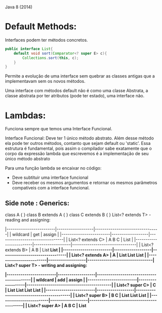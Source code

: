 Java 8  (2014)

Default Methods: 
===============

Interfaces podem ter métodos concretos.

```java
public interface List{
    default void sort(Comparator<? super E> c){
        Collections.sort(this, c);
    }
}
``` 

Permite a evolução de uma interface sem quebrar as classes antigas que a implementavam sem os novos métodos.

Uma interface com métodos default não é como uma classe Abstrata, a classe abstrata por ter atributos (pode ter estado), uma interface não.


Lambdas: 
===============
Funciona sempre que temos uma Interface Funcional.

Interface Funcional:
Deve ter 1 único método abstrato. Além desse método ela pode ter outros métodos, contanto que sejam default ou 'static'. Essa estrutura é fundamental, pois assim o compilador sabe exatamente que o corpo da expressão lambda que escrevemos é a implementação de seu único método abstrato

Para uma função lambda se encaixar no código:
- Deve subtituir uma interface funcional
- Deve receber os mesmos argumentos e retornar os mesmos parâmetros compatíveis com a interface funcional.


Side note : Generics: 
-----------
class A { }
class B extends A { }
class C extends B { }
List<? extends T> - reading and assigning:

|-------------------------|-------------------|---------------------------------|
|         wildcard        |        get        |              assign             |
|-------------------------|-------------------|---------------------------------|
|    List<? extends C>    |    A    B    C    |                       List<C>   |
|-------------------------|-------------------|---------------------------------|
|    List<? extends B>    |    A    B         |             List<B>   List<C>   |
|-------------------------|-------------------|---------------------------------|
|    List<? extends A>    |    A              |   List<A>   List<B>   List<C>   |
|-------------------------|-------------------|---------------------------------|
List<? super T> - writing and assigning:

|-------------------------|-------------------|-------------------------------------------|
|         wildcard        |        add        |                   assign                  |
|-------------------------|-------------------|-------------------------------------------|
|     List<? super C>     |              C    |  List<Object>  List<A>  List<B>  List<C>  |
|-------------------------|-------------------|-------------------------------------------|
|     List<? super B>     |         B    C    |  List<Object>  List<A>  List<B>           |
|-------------------------|-------------------|-------------------------------------------|
|     List<? super A>     |    A    B    C    |  List<Object>  List<A>                    |
|-------------------------|-------------------|-------------------------------------------|


Method References: 
===============

Não é reflaction , é uma maneira de escrever lambda de uma maneira mais enxuta. 
Lambdas que apenas passam um argumento para um método.

```java
palavras.forEach(System.out::println) 

é igual

palavras.forEach(s -> System.out.println(s))
``` 




Stream: 
===============

Toda Collection tem um método stream()

Streams são abstrações, streams não são objetos físicos com dados como Sets, Maps, Lits, Collections...

Stream é um pipeline por onde os dados fluem e são transformados.

Streams tem uma fluente api que podemos encadear  

Tudo que é feito em uma stream não impacta a lista que originou a stream, na coleção original.

A cada etapa da cadeia é devolvido uma Stream do tipo que a invocou, no caso abaixo de Cursos.

```java

public static void main(String[] args) {
		List<Curso> cursos = Arrays.asList(
				new Curso("JavaScript", 150),
				new Curso("Java 8", 113),
				new Curso("Python", 45),
				new Curso("C", 55)
				
				);
cursos.stream() 
			  .filter(c -> c.getAlunos() > 100)
			  .forEach(c -> System.out.println(c.getNome()));
``` 

Streams permitem o trabalho em paralelo.

Stream trabalham em Lazy evaluation, ou seja ao entrar em um pipeline cada elemento passa pelo pipeline completo e não a Collection inteira no primeiro pipeline, depois a collection inteira no segundo pipeline (.filter().map()....) Mas somente se as funções não tiverem side-effects.

Comportamento de Streams:
---------------------

Podemos modificar as Stream no input , ou durante o pipeline

Sized: podem ter tamanho definido ou ter tamanho ilimitado  

Ordered: Tem elementos que seguem uma ordem , primeiro elemento , segundo elemento ...

Distinct: Pode conter elementos duplicados ou não

Sorted : pode estar ordenada ou não

```java
List<Integer> numbers = Arrays.asList(1,2,3,4,5,1,2,3,4,5);
		
		numbers.stream()
			   .filter(e -> e % 2 == 0)
			   .forEach(System.out::println);
			   
		//This stream is sized = came from a finite list 
		//This stream is ordered = List is ordered , first element, second ... index(0), index (1) ...
		//non-distinct = Have duplicates values
		//non-sorted = the values are not sorted


	//Exemple of infinity Stream  = non-sized 
	Stream.itarete(100, e -> e + 1); 100,101,102,103....

```



Optional: 
===============
Permite trabalharmos com referencias sem precisar tratar a todo momento if(ObjetoQualquer = null), fazer tratamentos se estamos recebendo algo nulo.
Então recebemos um Optional<T> que pode receber um Objeto do tipo <T> ou não. 

Ganhamos muito com essa nova introdução. Assim não precisamos escrever aqueles diversos ifs garantindo que o objeto não é nulo, temos uma forma muito mais interessante de representar nossas intenções. A classe Optional nos oferece uma variedade imensa de novos métodos que nos permite trabalhar de forma funcional com nossos valores, tirando maior proveito dos novos recursos de default methods, lambdas e method reference. Você pode ler mais sobre essa API em sua documentação:


Collectors: 
===============

Ao trabalar com uma stream , os alterações nunca serão feitas na Collection original.

 ```java

public static void main(String[] args) {
		List<Curso> cursos = Arrays.asList(
				new Curso("JavaScript", 150),
				new Curso("Java 8", 113),
				new Curso("Python", 45),
				new Curso("C", 55)
				
				);
List<Curso> cursosComMaisDe100Alunos = cursos.stream()
			  .filter(c -> c.getAlunos() >= 100)
			  .collect(Collectors.toList());
``` 

Para alterar a antiga coleção podemos fazer : 

 ```java

public static void main(String[] args) {
		List<Curso> cursos = Arrays.asList(
				new Curso("JavaScript", 150),
				new Curso("Java 8", 113),
				new Curso("Python", 45),
				new Curso("C", 55)
				
				);
cursos = cursos.stream()
			  .filter(c -> c.getAlunos() >= 100)
			  .collect(Collectors.toList());
``` 
